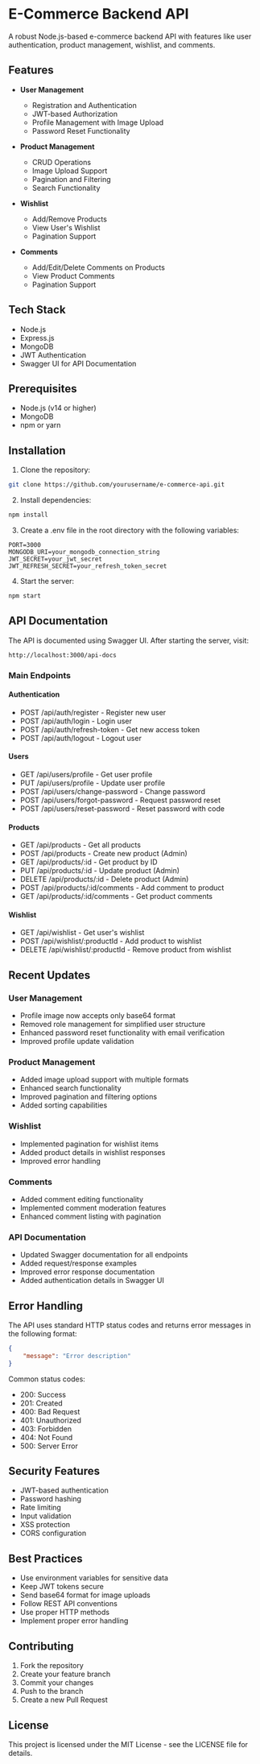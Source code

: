 # E-Commerce Backend API

A robust Node.js-based e-commerce backend API with features like user authentication, product management, wishlist, and comments.

## Features

- **User Management**
  - Registration and Authentication
  - JWT-based Authorization
  - Profile Management with Image Upload
  - Password Reset Functionality

- **Product Management**
  - CRUD Operations
  - Image Upload Support
  - Pagination and Filtering
  - Search Functionality

- **Wishlist**
  - Add/Remove Products
  - View User's Wishlist
  - Pagination Support

- **Comments**
  - Add/Edit/Delete Comments on Products
  - View Product Comments
  - Pagination Support

## Tech Stack

- Node.js
- Express.js
- MongoDB
- JWT Authentication
- Swagger UI for API Documentation

## Prerequisites

- Node.js (v14 or higher)
- MongoDB
- npm or yarn

## Installation

1. Clone the repository:
```bash
git clone https://github.com/yourusername/e-commerce-api.git
```

2. Install dependencies:
```bash
npm install
```

3. Create a .env file in the root directory with the following variables:
```env
PORT=3000
MONGODB_URI=your_mongodb_connection_string
JWT_SECRET=your_jwt_secret
JWT_REFRESH_SECRET=your_refresh_token_secret
```

4. Start the server:
```bash
npm start
```

## API Documentation

The API is documented using Swagger UI. After starting the server, visit:
```
http://localhost:3000/api-docs
```

### Main Endpoints

#### Authentication
- POST /api/auth/register - Register new user
- POST /api/auth/login - Login user
- POST /api/auth/refresh-token - Get new access token
- POST /api/auth/logout - Logout user

#### Users
- GET /api/users/profile - Get user profile
- PUT /api/users/profile - Update user profile
- POST /api/users/change-password - Change password
- POST /api/users/forgot-password - Request password reset
- POST /api/users/reset-password - Reset password with code

#### Products
- GET /api/products - Get all products
- POST /api/products - Create new product (Admin)
- GET /api/products/:id - Get product by ID
- PUT /api/products/:id - Update product (Admin)
- DELETE /api/products/:id - Delete product (Admin)
- POST /api/products/:id/comments - Add comment to product
- GET /api/products/:id/comments - Get product comments

#### Wishlist
- GET /api/wishlist - Get user's wishlist
- POST /api/wishlist/:productId - Add product to wishlist
- DELETE /api/wishlist/:productId - Remove product from wishlist

## Recent Updates

### User Management
- Profile image now accepts only base64 format
- Removed role management for simplified user structure
- Enhanced password reset functionality with email verification
- Improved profile update validation

### Product Management
- Added image upload support with multiple formats
- Enhanced search functionality
- Improved pagination and filtering options
- Added sorting capabilities

### Wishlist
- Implemented pagination for wishlist items
- Added product details in wishlist responses
- Improved error handling

### Comments
- Added comment editing functionality
- Implemented comment moderation features
- Enhanced comment listing with pagination

### API Documentation
- Updated Swagger documentation for all endpoints
- Added request/response examples
- Improved error response documentation
- Added authentication details in Swagger UI

## Error Handling

The API uses standard HTTP status codes and returns error messages in the following format:
```json
{
    "message": "Error description"
}
```

Common status codes:
- 200: Success
- 201: Created
- 400: Bad Request
- 401: Unauthorized
- 403: Forbidden
- 404: Not Found
- 500: Server Error

## Security Features

- JWT-based authentication
- Password hashing
- Rate limiting
- Input validation
- XSS protection
- CORS configuration

## Best Practices

- Use environment variables for sensitive data
- Keep JWT tokens secure
- Send base64 format for image uploads
- Follow REST API conventions
- Use proper HTTP methods
- Implement proper error handling

## Contributing

1. Fork the repository
2. Create your feature branch
3. Commit your changes
4. Push to the branch
5. Create a new Pull Request

## License

This project is licensed under the MIT License - see the LICENSE file for details.